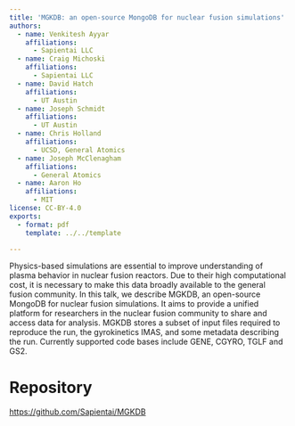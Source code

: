```yaml
---
title: 'MGKDB: an open-source MongoDB for nuclear fusion simulations'
authors:
  - name: Venkitesh Ayyar
    affiliations:
      - Sapientai LLC
  - name: Craig Michoski
    affiliations:
      - Sapientai LLC
  - name: David Hatch
    affiliations:
      - UT Austin
  - name: Joseph Schmidt
    affiliations:
      - UT Austin
  - name: Chris Holland
    affiliations:
      - UCSD, General Atomics
  - name: Joseph McClenagham
    affiliations:
      - General Atomics
  - name: Aaron Ho
    affiliations:
      - MIT
license: CC-BY-4.0
exports:
  - format: pdf
    template: ../../template

---
```


Physics-based simulations are essential to improve understanding of plasma behavior in nuclear fusion reactors.  Due to their high computational cost, it is necessary to make this data broadly available to the general fusion community. In this talk, we describe MGKDB, an open-source MongoDB for nuclear fusion simulations. It aims to provide a unified platform for researchers in the nuclear fusion community to share and access data for analysis. MGKDB stores a subset of input files required to reproduce the run, the gyrokinetics IMAS, and some metadata describing the run. Currently supported code bases include GENE, CGYRO, TGLF and GS2.

# Repository
https://github.com/Sapientai/MGKDB

